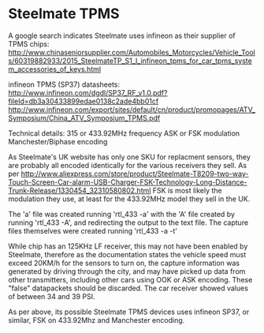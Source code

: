 # Steelmate TPMS

A google search indicates Steelmate uses infineon as their supplier of TPMS chips:
http://www.chinaseniorsupplier.com/Automobiles_Motorcycles/Vehicle_Tools/60319882933/2015_SteelmateTP_S1_I_infineon_tpms_for_car_tpms_system_accessories_of_keys.html

infineon TPMS (SP37) datasheets:
http://www.infineon.com/dgdl/SP37_RF_v1.0.pdf?fileId=db3a30433899edae0138c2ade4bb01cf
http://www.infineon.com/export/sites/default/cn/product/promopages/ATV_Symposium/China_ATV_Symposium_TPMS.pdf

Technical details:
	315 or 433.92MHz frequency
	ASK or FSK modulation
	Manchester/Biphase encoding

As Steelmate's UK website has only one SKU for replacment sensors, they are probably all encoded identically 
for the various receivers they sell. As per 
 http://www.aliexpress.com/store/product/Steelmate-T8209-two-way-Touch-Screen-Car-alarm-USB-Charger-FSK-Technology-Long-Distance-Trunk-Release/1330454_32310580802.html
FSK is most likely the modulation they use, at least for the 433.92MHz model they sell in the UK.


The 'a' file was created running 'rtl_433 -a' with the 'A' file created by running 'rtl_433 -A', and redirecting the output
to the text file. The capture files themselves were created running 'rtl_433 -a -t'


While chip has an 125KHz LF receiver, this may not have been enabled by Steelmate, therefore as the documentation 
states the vehicle speed must exceed 20KM/h for the sensors to turn on, the capture information was generated 
by driving through the city, and may have picked up data from other transmitters, including other cars using 
OOK or ASK encoding. These "false" datapackets should be discarded. The car receiver showed values of between 34 and 39 PSI.

As per above, its possible Steelmate TPMS devices uses infineon SP37, or similar, FSK on 433.92Mhz and Manchester encoding.
